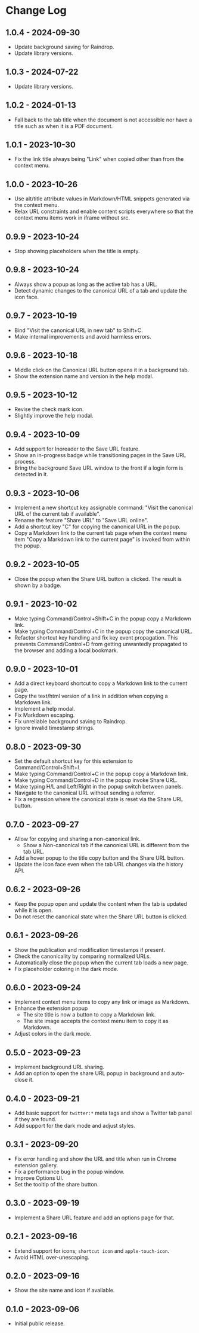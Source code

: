 # Change Log

## 1.0.4 - 2024-09-30

- Update background saving for Raindrop.
- Update library versions.

## 1.0.3 - 2024-07-22

- Update library versions.

## 1.0.2 - 2024-01-13

- Fall back to the tab title when the document is not accessible nor have a title such as when it is a PDF document.

## 1.0.1 - 2023-10-30

- Fix the link title always being "Link" when copied other than from the context menu.

## 1.0.0 - 2023-10-26

- Use alt/title attribute values in Markdown/HTML snippets generated via the context menu.
- Relax URL constraints and enable content scripts everywhere so that the context menu items work in iframe without src.

## 0.9.9 - 2023-10-24

- Stop showing placeholders when the title is empty.

## 0.9.8 - 2023-10-24

- Always show a popup as long as the active tab has a URL.
- Detect dynamic changes to the canonical URL of a tab and update the icon face.

## 0.9.7 - 2023-10-19

- Bind "Visit the canonical URL in new tab" to Shift+C.
- Make internal improvements and avoid harmless errors.

## 0.9.6 - 2023-10-18

- Middle click on the Canonical URL button opens it in a background tab.
- Show the extension name and version in the help modal.

## 0.9.5 - 2023-10-12

- Revise the check mark icon.
- Slightly improve the help modal.

## 0.9.4 - 2023-10-09

- Add support for Inoreader to the Save URL feature.
- Show an in-progress badge while transitioning pages in the Save URL process.
- Bring the background Save URL window to the front if a login form is detected in it.

## 0.9.3 - 2023-10-06

- Implement a new shortcut key assignable command: "Visit the canonical URL of the current tab if available".
- Rename the feature "Share URL" to "Save URL online".
- Add a shortcut key "C" for copying the canonical URL in the popup.
- Copy a Markdown link to the current tab page when the context menu item "Copy a Markdown link to the current page" is invoked from within the popup.

## 0.9.2 - 2023-10-05

- Close the popup when the Share URL button is clicked.  The result is shown by a badge.

## 0.9.1 - 2023-10-02

- Make typing Command/Control+Shift+C in the popup copy a Markdown link.
- Make typing Command/Control+C in the popup copy the canonical URL.
- Refactor shortcut key handling and fix key event propagation.  This prevents Command/Control+D from getting unwantedly propagated to the browser and adding a local bookmark.

## 0.9.0 - 2023-10-01

- Add a direct keyboard shortcut to copy a Markdown link to the current page.
- Copy the text/html version of a link in addition when copying a Markdown link.
- Implement a help modal.
- Fix Markdown escaping.
- Fix unreliable background saving to Raindrop.
- Ignore invalid timestamp strings.

## 0.8.0 - 2023-09-30

- Set the default shortcut key for this extension to Command/Control+Shift+I.
- Make typing Command/Control+C in the popup copy a Markdown link.
- Make typing Command/Control+D in the popup invoke Share URL.
- Make typing H/L and Left/Right in the popup switch between panels.
- Navigate to the canonical URL without sending a referrer.
- Fix a regression where the canonical state is reset via the Share URL button.

## 0.7.0 - 2023-09-27

- Allow for copying and sharing a non-canonical link.
    - Show a Non-canonical tab if the canonical URL is different from the tab URL.
- Add a hover popup to the title copy button and the Share URL button.
- Update the icon face even when the tab URL changes via the history API.

## 0.6.2 - 2023-09-26

- Keep the popup open and update the content when the tab is updated while it is open.
- Do not reset the canonical state when the Share URL button is clicked.

## 0.6.1 - 2023-09-26

- Show the publication and modification timestamps if present.
- Check the canonicality by comparing normalized URLs.
- Automatically close the popup when the current tab loads a new page.
- Fix placeholder coloring in the dark mode.

## 0.6.0 - 2023-09-24

- Implement context menu items to copy any link or image as Markdown.
- Enhance the extension popup
   - The site title is now a button to copy a Markdown link.
   - The site image accepts the context menu item to copy it as Markdown.
- Adjust colors in the dark mode.

## 0.5.0 - 2023-09-23

- Implement background URL sharing.
- Add an option to open the share URL popup in background and auto-close it.

## 0.4.0 - 2023-09-21

- Add basic support for `twitter:*` meta tags and show a Twitter tab panel if they are found.
- Add support for the dark mode and adjust styles.

## 0.3.1 - 2023-09-20

- Fix error handling and show the URL and title when run in Chrome extension gallery.
- Fix a performance bug in the popup window.
- Improve Options UI.
- Set the tooltip of the share button.

## 0.3.0 - 2023-09-19

- Implement a Share URL feature and add an options page for that.

## 0.2.1 - 2023-09-16

- Extend support for icons; `shortcut icon` and `apple-touch-icon`.
- Avoid HTML over-unescaping.

## 0.2.0 - 2023-09-16

- Show the site name and icon if available.

## 0.1.0 - 2023-09-06

- Initial public release.
